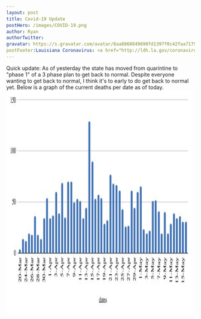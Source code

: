 ```yaml
---
layout: post
title: Covid-19 Update
postHero: /images/COVID-19.png
author: Ryan
authorTwitter: 
gravatar: https://s.gravatar.com/avatar/8aa8860849690fd1397f0c42faa71795?s=80
postFooter:Louisiana Coronavirus: <a href="http://ldh.la.gov/coronavirus/">Covid Louisiana</a>
---
```


Quick update: As of yesterday the state has moved from quarintine to "phase 1"
of a 3 phase plan to get back to normal. Despite everyone wanting to get back to normal,
I think it's to early to do get back to normal yet. Below is a graph of the current deaths
per date as of today. 
<img src="/images/covidupdate.jpg" alt="coronavirus graph" width="500" height="600">
